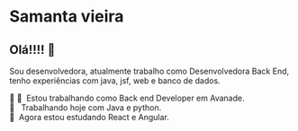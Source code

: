 # Samanta vieira

## Olá!!!! 👋
Sou desenvolvedora, atualmente trabalho como  Desenvolvedora Back End, 
<br>tenho experiências com  java, jsf, web e banco de dados.

 :rocket: 💜&nbsp; Estou trabalhando como Back end Developer em Avanade.
 <br/>    📝 &nbsp; Trabalhando hoje com Java e python.
 <br/>    💙&nbsp; Agora estou estudando React e Angular.


